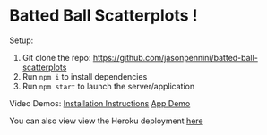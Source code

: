 # Batted Ball Scatterplots !

Setup:
1) Git clone the repo: https://github.com/jasonpennini/batted-ball-scatterplots
2) Run `npm i` to install dependencies
3) Run `npm start` to launch the server/application

Video Demos:
[Installation Instructions](https://www.loom.com/share/011e0c2caaa94391be3f850b7da25146?sid=409fa3de-e66b-4b72-8c22-f84e55051862)
[App Demo](https://www.loom.com/share/60dee8f95cce4d679a1dcdbdf204bd46)

You can also view view the Heroku deployment [here](https://batted-ball-scatterplots-a8c9a6f1ff50.herokuapp.com/)

